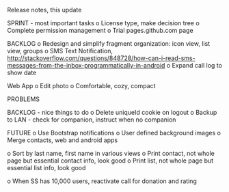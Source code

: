 Release notes, this update

SPRINT - most important tasks
o License type, make decision tree
o Complete permission management
o Trial pages.github.com page

BACKLOG
o Redesign and simplify fragment organization: icon view, list view, groups
o SMS Text Notification, http://stackoverflow.com/questions/848728/how-can-i-read-sms-messages-from-the-inbox-programmatically-in-android
o Expand call log to show date


Web App
o Edit photo
o Comfortable, cozy, compact

PROBLEMS

BACKLOG - nice things to do
o Delete uniqueId cookie on logout
o Backup to LAN - check for companion, instruct when no companion

FUTURE
o Use Bootstrap notifications
o User defined background images
o Merge contacts, web and android apps

o Sort by last name, first name in various views
o Print contact, not whole page but essential contact info, look good
o Print list, not whole page but essential list info, look good


o When SS has 10,000 users, reactivate call for donation and rating


